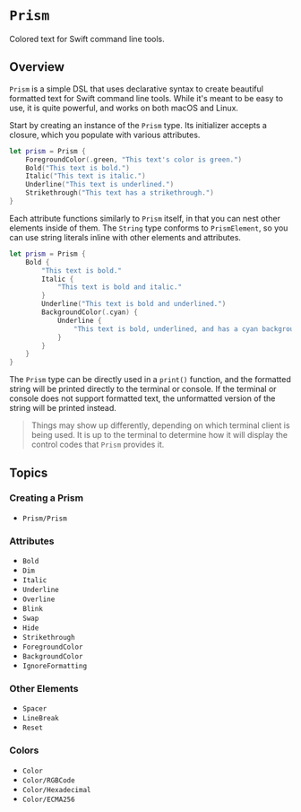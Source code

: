 # ``Prism``

Colored text for Swift command line tools.

## Overview

`Prism` is a simple DSL that uses declarative syntax to create beautiful formatted text for Swift command line tools. While it's meant to be easy to use, it is quite powerful, and works on both macOS and Linux.

Start by creating an instance of the `Prism` type. Its initializer accepts a closure, which you populate with various attributes.

```swift
let prism = Prism {
    ForegroundColor(.green, "This text's color is green.")
    Bold("This text is bold.")
    Italic("This text is italic.")
    Underline("This text is underlined.")
    Strikethrough("This text has a strikethrough.")
}
```

Each attribute functions similarly to `Prism` itself, in that you can nest other elements inside of them. The `String` type conforms to `PrismElement`, so you can use string literals inline with other elements and attributes.

```swift
let prism = Prism {
    Bold {
        "This text is bold."
        Italic {
            "This text is bold and italic."
        }
        Underline("This text is bold and underlined.")
        BackgroundColor(.cyan) {
            Underline {
                "This text is bold, underlined, and has a cyan background."
            }
        }
    }
}
```

The `Prism` type can be directly used in a `print()` function, and the formatted string will be printed directly to the terminal or console. If the terminal or console does not support formatted text, the unformatted version of the string will be printed instead.

> Things may show up differently, depending on which terminal client is being used. It is up to the terminal to determine how it will display the control codes that `Prism` provides it.

## Topics

### Creating a Prism

- ``Prism/Prism``

### Attributes

- ``Bold``
- ``Dim``
- ``Italic``
- ``Underline``
- ``Overline``
- ``Blink``
- ``Swap``
- ``Hide``
- ``Strikethrough``
- ``ForegroundColor``
- ``BackgroundColor``
- ``IgnoreFormatting``

### Other Elements

- ``Spacer``
- ``LineBreak``
- ``Reset``

### Colors

- ``Color``
- ``Color/RGBCode``
- ``Color/Hexadecimal``
- ``Color/ECMA256``
